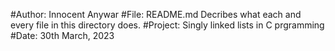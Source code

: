 #Author: Innocent Anywar
#File: README.md 
Decribes what each and every file in this directory does.
#Project: Singly linked lists in C prgramming
#Date: 30th March, 2023
